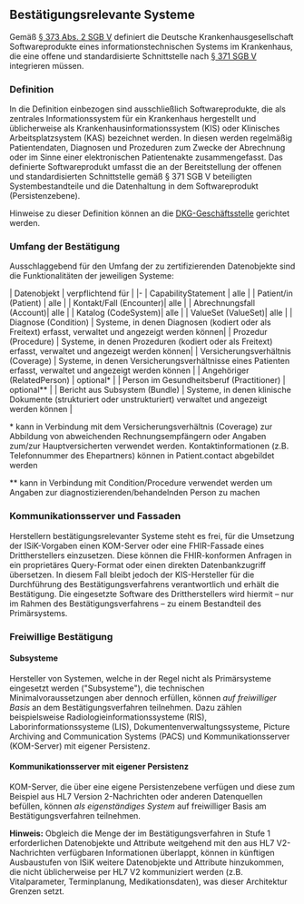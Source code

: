 ## Bestätigungsrelevante Systeme

Gemäß [§ 373 Abs. 2 SGB V](http://www.gesetze-im-internet.de/sgb_5/__373.html) definiert die Deutsche Krankenhausgesellschaft
Softwareprodukte eines informationstechnischen Systems im Krankenhaus, die eine offene und standardisierte Schnittstelle nach [§ 371 SGB V](http://www.gesetze-im-internet.de/sgb_5/__371.html)
integrieren müssen. 

### Definition
In die Definition einbezogen sind ausschließlich Softwareprodukte, die als zentrales
Informationssystem für ein Krankenhaus hergestellt und üblicherweise als
Krankenhausinformationssystem (KIS) oder Klinisches Arbeitsplatzsystem (KAS)
bezeichnet werden.
In diesen werden regelmäßig Patientendaten, Diagnosen und Prozeduren zum Zwecke der Abrechnung oder im Sinne einer elektronischen Patientenakte zusammengefasst.
Das definierte Softwareprodukt umfasst die an der
Bereitstellung der offenen und standardisierten Schnittstelle gemäß § 371 SGB V
beteiligten Systembestandteile und die Datenhaltung in dem Softwareprodukt (Persistenzebene).

Hinweise zu dieser Definition können an die [DKG-Geschäftsstelle](https://www.dkgev.de/dkg/verband-auf-einen-blick/geschaeftsstelle/) gerichtet werden.

### Umfang der Bestätigung
Ausschlaggebend für den Umfang der zu zertifizierenden Datenobjekte sind die Funktionalitäten der jeweiligen Systeme:

| Datenobjekt | verpflichtend für | 
|-
| CapabilityStatement | alle | 
| Patient/in (Patient) | alle |
| Kontakt/Fall (Encounter)| alle |
| Abrechnungsfall (Account)| alle |
| Katalog (CodeSystem)| alle |
| ValueSet (ValueSet)| alle |
| Diagnose (Condition) | Systeme, in denen Diagnosen (kodiert oder als Freitext) erfasst, verwaltet und angezeigt werden können|
| Prozedur (Procedure) | Systeme, in denen Prozeduren (kodiert oder als Freitext) erfasst, verwaltet und angezeigt werden können| 
| Versicherungsverhältnis (Coverage) | Systeme, in denen Versicherungsverhältnisse eines Patienten erfasst, verwaltet und angezeigt werden können | 
| Angehöriger (RelatedPerson) | optional* |
| Person im Gesundheitsberuf (Practitioner) | optional** |
| Bericht aus Subsystem (Bundle) | Systeme, in denen klinische Dokumente (strukturiert oder unstrukturiert) verwaltet und angezeigt werden können |

 \* kann in Verbindung mit dem Versicherungsverhältnis (Coverage) zur Abbildung von abweichenden Rechnungsempfängern oder Angaben zum/zur Hauptversicherten verwendet werden. Kontaktinformationen (z.B. Telefonnummer des Ehepartners) können in Patient.contact abgebildet werden
 
 \** kann in Verbindung mit Condition/Procedure verwendet werden um Angaben zur diagnostizierenden/behandelnden Person zu machen

### Kommunikationsserver und Fassaden
Herstellern bestätigungsrelevanter Systeme steht es frei, für die Umsetzung der ISiK-Vorgaben einen KOM-Server oder eine FHIR-Fassade eines Drittherstellers einzusetzen. Diese können die FHIR-konformen Anfragen in ein proprietäres Query-Format oder einen direkten Datenbankzugriff übersetzen. In diesem Fall bleibt jedoch der KIS-Hersteller für die Durchführung des Bestätigungsverfahrens verantwortlich und erhält die Bestätigung. Die eingesetzte Software des Drittherstellers wird hiermit – nur im Rahmen des Bestätigungsverfahrens – zu einem Bestandteil des Primärsystems.

### Freiwillige Bestätigung

#### Subsysteme
Hersteller von Systemen, welche in der Regel nicht als Primärsysteme eingesetzt werden ("Subsysteme"), die technischen Minimalvoraussetzungen aber dennoch erfüllen, können *auf freiwilliger Basis* an dem Bestätigungsverfahren teilnehmen. Dazu zählen beispielsweise Radiologieinformationssysteme (RIS), Laborinformationssysteme (LIS), Dokumentenverwaltungssysteme, Picture Archiving and Communication Systems (PACS) und Kommunikationsserver (KOM-Server) mit eigener Persistenz.


#### Kommunikationsserver mit eigener Persistenz
KOM-Server, die über eine eigene Persistenzebene verfügen und diese zum Beispiel aus HL7 Version 2-Nachrichten oder anderen Datenquellen befüllen, können *als eigenständiges System* auf freiwilliger Basis am Bestätigungsverfahren teilnehmen.

**Hinweis:** Obgleich die Menge der im Bestätigungsverfahren in Stufe 1 erforderlichen Datenobjekte und Attribute weitgehend mit den aus HL7 V2-Nachrichten verfügbaren Informationen überlappt, können in künftigen Ausbaustufen von ISiK weitere Datenobjekte und Attribute hinzukommen, die nicht üblicherweise per HL7 V2 kommuniziert werden (z.B. Vitalparameter, Terminplanung, Medikationsdaten), was dieser Architektur Grenzen setzt.


